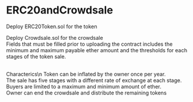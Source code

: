 # ERC20andCrowdsale

Deploy ERC20Token.sol for the token<br/>

Deploy Crowdsale.sol for the crowdsale<br/>
Fields that must be filled prior to uploading the contract includes the minimum and maximum payable ether amount and the thresholds for each stages of the token sale.<br/><br/>

Characterics\n
Token can be inflated by the owner once per year.<br/>
The sale has five stages with a different rate of exchange at each stage.<br/>
Buyers are limited to a maximum and minimum amount of ether.<br/>
Owner can end the crowdsale and distribute the remaining tokens<br/>
